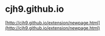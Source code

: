# cjh9.github.io

[http://cjh9.github.io/extension/newpage.html](http://cjh9.github.io/extension/newpage.html)

